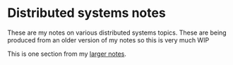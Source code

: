 # Distributed systems notes

These are my notes on various distributed systems topics. These are being produced from an older version of my notes so this is very much WIP

This is one section from my [larger notes](https://github.com/luma/menagerie).

